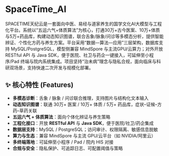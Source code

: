 # SpaceTime_AI
SPACETIME天纪云是一套面向中医、易经与道家养生的国学文化AI大模型与工程化平台。系统以“五运六气+体质算法”为核心，打通30万+古今医案、10万+体质与5万+药品库，构建动态知识图谱，联合舌象/脉象/问诊等多模态分析，提供智能辨证、个性化方药与养生方案。平台采用“数据—算法—应用”三层架构，数据库支持 MySQL/PostgreSQL，模型侧兼容 MindSpore 与主流GPU/云算力；对外开放 RESTful API 与 Java SDK，便于医院、社卫与药企一键接入，可延伸至小程序/Pad 终端与院内系统集成。项目坚持“治未病”理念与隐私合规，面向临床与科研双场景，支持快速二次开发与规模化部署。


## ✨ 核心特性 (Features)
-  **多模态诊断**：舌象 / 脉象 / 问诊联合推理，支持图片与结构化文本输入  
-  **动态知识图谱**：联通 30万+ 医案 / 10万+ 体质 / 5万+ 药品库，症状–证候–方药–草药关联  
-  **五运六气 + 体质算法**：面向个体化辨证与养生策略  
-  **工程化接口**：开放 **RESTful API** 与 **Java SDK**，便于医院/社卫/药企集成  
-  **数据层支持**：MySQL / PostgreSQL；访问审计、权限隔离、敏感信息脱敏  
-  **算力与生态**：兼容 MindSpore 与主流 GPU/云平台（如 NVIDIA/阿里云）  
-  **多终端落地**：可延伸至小程序 / Pad / 院内 HIS 对接  
-  **合规与安全**：隐私保护、可追踪日志、可配置阈值与策略
